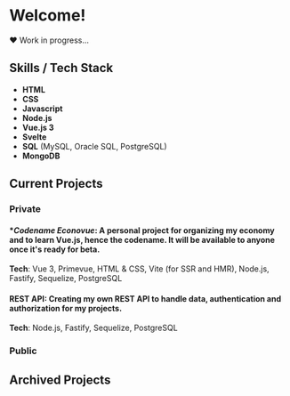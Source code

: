 # Welcome!

❤️ Work in progress...

## Skills / Tech Stack

- **HTML**
- **CSS**
- **Javascript**
- **Node.js**
- **Vue.js 3**
- **Svelte**
- **SQL** (MySQL, Oracle SQL, PostgreSQL)
- **MongoDB**

## Current Projects

### Private
#### **Codename* ***Econovue***: A personal project for organizing my economy and to learn Vue.js, hence the codename. It will be available to anyone once it's ready for beta.
**Tech**: Vue 3, Primevue, HTML & CSS, Vite (for SSR and HMR), Node.js, Fastify, Sequelize, PostgreSQL

#### **REST API**: Creating my own REST API to handle data, authentication and authorization for my projects.
**Tech**: Node.js, Fastify, Sequelize, PostgreSQL

#### 

### Public

## Archived Projects
